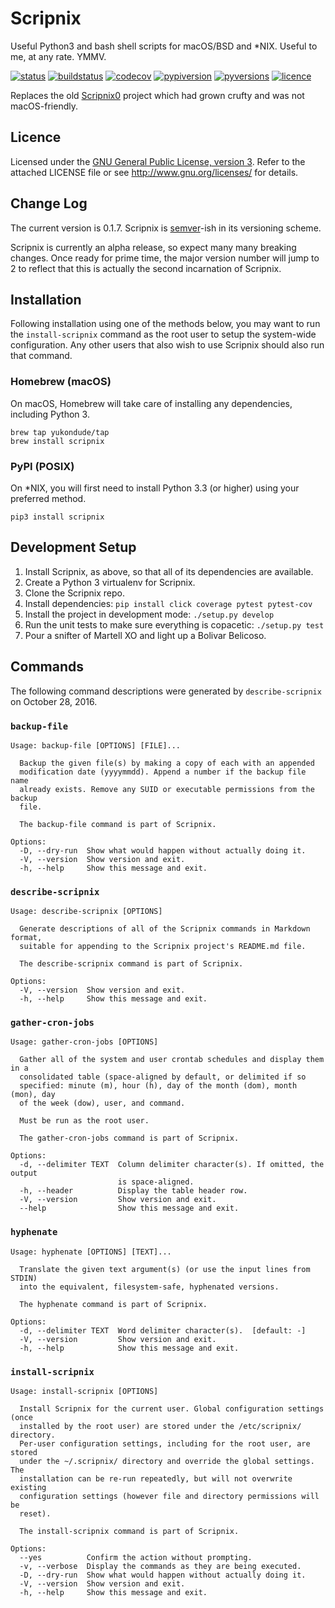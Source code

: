 # Scripnix
Useful Python3 and bash shell scripts for macOS/BSD and \*NIX. Useful to me, at any rate. YMMV.

[![status](https://img.shields.io/pypi/status/Scripnix.svg)](https://pypi.python.org/pypi/Scripnix/)
[![buildstatus](https://travis-ci.org/yukondude/Scripnix.svg?branch=master)](https://travis-ci.org/yukondude/Scripnix)
[![codecov](https://codecov.io/gh/yukondude/Scripnix/branch/master/graph/badge.svg)](https://codecov.io/gh/yukondude/Scripnix)
[![pypiversion](https://img.shields.io/pypi/v/Scripnix.svg)](https://pypi.python.org/pypi/Scripnix/)
[![pyversions](https://img.shields.io/pypi/pyversions/Scripnix.svg)](https://pypi.python.org/pypi/Scripnix/)
[![licence](https://img.shields.io/pypi/l/Scripnix.svg)](https://www.gnu.org/licenses/gpl-3.0.en.html)

Replaces the old [Scripnix0](https://github.com/yukondude/Scripnix0) project which had grown crufty and was not macOS-friendly.

## Licence

Licensed under the [GNU General Public License, version 3](https://www.gnu.org/licenses/gpl-3.0.en.html).
Refer to the attached LICENSE file or see <http://www.gnu.org/licenses/> for details.

## Change Log

The current version is 0.1.7.
Scripnix is [semver](http://semver.org/)-ish in its versioning scheme.

Scripnix is currently an alpha release, so expect many many breaking changes.
Once ready for prime time, the major version number will jump to 2 to reflect that this is actually the second incarnation of Scripnix.

## Installation

Following installation using one of the methods below, you may want to run the `install-scripnix` command as the root user to setup the
system-wide configuration.
Any other users that also wish to use Scripnix should also run that command.

### Homebrew (macOS)

On macOS, Homebrew will take care of installing any dependencies, including Python 3.

    brew tap yukondude/tap
    brew install scripnix
    
### PyPI (POSIX)

On *NIX, you will first need to install Python 3.3 (or higher) using your preferred method.

    pip3 install scripnix
    
## Development Setup

 1. Install Scripnix, as above, so that all of its dependencies are available.
 1. Create a Python 3 virtualenv for Scripnix.
 1. Clone the Scripnix repo.
 1. Install dependencies: `pip install click coverage pytest pytest-cov`
 1. Install the project in development mode: `./setup.py develop`
 1. Run the unit tests to make sure everything is copacetic: `./setup.py test`
 1. Pour a snifter of Martell XO and light up a Bolivar Belicoso. 

## Commands

The following command descriptions were generated by `describe-scripnix` on October 28, 2016.

### `backup-file`
```
Usage: backup-file [OPTIONS] [FILE]...

  Backup the given file(s) by making a copy of each with an appended
  modification date (yyyymmdd). Append a number if the backup file name
  already exists. Remove any SUID or executable permissions from the backup
  file.

  The backup-file command is part of Scripnix.

Options:
  -D, --dry-run  Show what would happen without actually doing it.
  -V, --version  Show version and exit.
  -h, --help     Show this message and exit.
```

### `describe-scripnix`
```
Usage: describe-scripnix [OPTIONS]

  Generate descriptions of all of the Scripnix commands in Markdown format,
  suitable for appending to the Scripnix project's README.md file.

  The describe-scripnix command is part of Scripnix.

Options:
  -V, --version  Show version and exit.
  -h, --help     Show this message and exit.
```

### `gather-cron-jobs`
```
Usage: gather-cron-jobs [OPTIONS]

  Gather all of the system and user crontab schedules and display them in a
  consolidated table (space-aligned by default, or delimited if so
  specified: minute (m), hour (h), day of the month (dom), month (mon), day
  of the week (dow), user, and command.

  Must be run as the root user.

  The gather-cron-jobs command is part of Scripnix.

Options:
  -d, --delimiter TEXT  Column delimiter character(s). If omitted, the output
                        is space-aligned.
  -h, --header          Display the table header row.
  -V, --version         Show version and exit.
  --help                Show this message and exit.
```

### `hyphenate`
```
Usage: hyphenate [OPTIONS] [TEXT]...

  Translate the given text argument(s) (or use the input lines from STDIN)
  into the equivalent, filesystem-safe, hyphenated versions.

  The hyphenate command is part of Scripnix.

Options:
  -d, --delimiter TEXT  Word delimiter character(s).  [default: -]
  -V, --version         Show version and exit.
  -h, --help            Show this message and exit.
```

### `install-scripnix`
```
Usage: install-scripnix [OPTIONS]

  Install Scripnix for the current user. Global configuration settings (once
  installed by the root user) are stored under the /etc/scripnix/ directory.
  Per-user configuration settings, including for the root user, are stored
  under the ~/.scripnix/ directory and override the global settings. The
  installation can be re-run repeatedly, but will not overwrite existing
  configuration settings (however file and directory permissions will be
  reset).

  The install-scripnix command is part of Scripnix.

Options:
  --yes          Confirm the action without prompting.
  -v, --verbose  Display the commands as they are being executed.
  -D, --dry-run  Show what would happen without actually doing it.
  -V, --version  Show version and exit.
  -h, --help     Show this message and exit.
```
